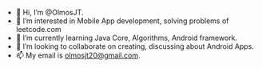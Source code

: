- 👋 Hi, I’m @OlmosJT.
- 👀 I’m interested in Mobile App development, solving problems of leetcode.com
- 🌱 I’m currently learning Java Core, Algorithms, Android framework.
- 💞️ I’m looking to collaborate on creating, discussing about Android Apps.
- 📫 My email is olmosjt20@gmail.com. 

<!---
OlmosJT/OlmosJT is a ✨ special ✨ repository because its `README.md` (this file) appears on your GitHub profile.
You can click the Preview link to take a look at your changes.
--->
